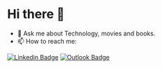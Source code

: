 # Hi there 👋

<!--
**cinthiabs/cinthiabs** is a ✨ _special_ ✨ repository because its `README.md` (this file) appears on your GitHub profile.

Here are some ideas to get you started:

- 🔭 I’m currently working on ...
- 🌱 I’m currently learning ...
- 👯 I’m looking to collaborate on ...
- 🤔 I’m looking for help with ...
- 💬 Ask me about ...
- 📫 How to reach me: ...
- 😄 Pronouns: ...
- ⚡ Fun fact: ...
-->


- 💬 Ask me about Technology, movies and books.
- 📫 How to reach me: 

[![Linkedin Badge](http://img.shields.io/badge/-Linkedin-blue?style=flat-square&logo=Linkedin&logoColor=white&link=https://www.linkedin.com/in/cinthiabs/)](https://www.linkedin.com/in/cinthiabs/)
[![Outlook Badge](https://img.shields.io/badge/-cinthiabarbosa8d@outlook.com-blue?style=flat-square&logo=Outlook&logoColor=white&link=mailto:cinthiabarbosa8d@outlook.com)](mailto:cinthiabarbosa8d@outlook.com)
